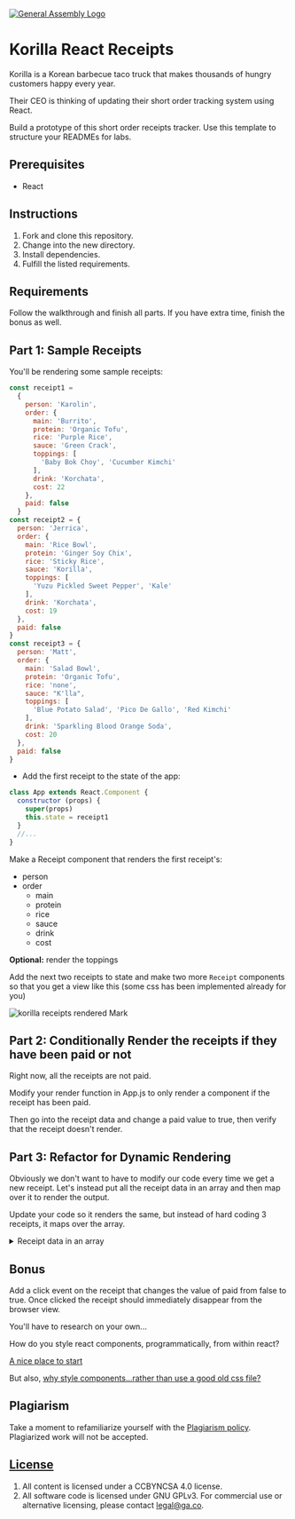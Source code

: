 [![General Assembly Logo](https://camo.githubusercontent.com/1a91b05b8f4d44b5bbfb83abac2b0996d8e26c92/687474703a2f2f692e696d6775722e636f6d2f6b6538555354712e706e67)](https://generalassemb.ly/education/web-development-immersive)

# Korilla React Receipts

Korilla is a Korean barbecue taco truck that makes thousands of hungry customers happy every year.

Their CEO is thinking of updating their short order tracking system using React.

Build a prototype of this short order receipts tracker.
Use this template to structure your READMEs for labs.

## Prerequisites

* React

## Instructions

1. Fork and clone this repository.
1. Change into the new directory.
1. Install dependencies.
1. Fulfill the listed requirements.

## Requirements

Follow the walkthrough and finish all parts. If you have extra time, finish the bonus as well.

## Part 1: Sample Receipts

You'll be rendering some sample receipts:

```js
const receipt1 =
  {
    person: 'Karolin',
    order: {
      main: 'Burrito',
      protein: 'Organic Tofu',
      rice: 'Purple Rice',
      sauce: 'Green Crack',
      toppings: [
        'Baby Bok Choy', 'Cucumber Kimchi'
      ],
      drink: 'Korchata',
      cost: 22
    },
    paid: false
  }
const receipt2 = {
  person: 'Jerrica',
  order: {
    main: 'Rice Bowl',
    protein: 'Ginger Soy Chix',
    rice: 'Sticky Rice',
    sauce: 'Korilla',
    toppings: [
      'Yuzu Pickled Sweet Pepper', 'Kale'
    ],
    drink: 'Korchata',
    cost: 19
  },
  paid: false
}
const receipt3 = {
  person: 'Matt',
  order: {
    main: 'Salad Bowl',
    protein: 'Organic Tofu',
    rice: 'none',
    sauce: "K'lla",
    toppings: [
      'Blue Potato Salad', 'Pico De Gallo', 'Red Kimchi'
    ],
    drink: 'Sparkling Blood Orange Soda',
    cost: 20
  },
  paid: false
}

```

- Add the first receipt to the state of the app:

```js
class App extends React.Component {
  constructor (props) {
    super(props)
    this.state = receipt1
  }
  //...
}
```

Make a Receipt component that renders the first receipt's:

- person
- order
    - main
    - protein
    - rice
    - sauce
    - drink
    - cost

**Optional:** render the toppings

Add the next two receipts to state and make two more `Receipt` components so that you get a view like this (some css has been implemented already for you)

![korilla receipts rendered Mark](https://i.imgur.com/27V4KW8.png)


## Part 2: Conditionally Render the receipts if they have been paid or not

Right now, all the receipts are not paid.

Modify your render function in App.js to only render a component if the receipt has  been paid.

Then go into the receipt data and change a paid value to true, then verify that the receipt doesn't render.

## Part 3: Refactor for Dynamic Rendering

Obviously we don't want to have to modify our code every time we get a new receipt. Let's instead put all the receipt data in an array and then map over it to render the output.

Update your code so it renders the same, but instead of hard coding 3 receipts, it maps over the array.

<details>
  <summary>
  Receipt data in an array
  </summary>

```js
const receipts = [
  {
    person: 'Karolin',
    order: {
      main: 'Burrito',
      protein: 'Organic Tofu',
      rice: 'Purple Rice',
      sauce: 'Green Crack',
      toppings: [
        'Baby Bok Choy', 'Cucumber Kimchi'
      ],
      drink: 'Korchata',
      cost: 22
    },
    paid: false
  },
  {
    person: 'Jerrica',
    order: {
      main: 'Rice Bowl',
      protein: 'Ginger Soy Chix',
      rice: 'Sticky Rice',
      sauce: 'Korilla',
      toppings: [
        'Yuzu Pickled Sweet Pepper', 'Kale'
      ],
      drink: 'Korchata',
      cost: 19
    },
    paid: false
  },
  {
    person: 'Matt',
    order: {
      main: 'Salad Bowl',
      protein: 'Organic Tofu',
      rice: 'none',
      sauce: "K'lla",
      toppings: [
        'Blue Potato Salad', 'Pico De Gallo', 'Red Kimchi'
      ],
      drink: 'Sparkling Blood Orange Soda',
      cost: 20
    },
    paid: true
  }
]
```

</details>

## Bonus

Add a click event on the receipt that changes the value of paid from false to true. Once clicked the receipt should immediately disappear from the browser view.

You'll have to research on your own...

How do you style react components, programmatically, from within react?

[A nice place to start](https://codeburst.io/4-four-ways-to-style-react-components-ac6f323da822)

But also, [why style components...rather than use a good old css file?](https://medium.com/@perezpriego7/css-evolution-from-css-sass-bem-css-modules-to-styled-components-d4c1da3a659b)


## Plagiarism

Take a moment to refamiliarize yourself with the [Plagiarism policy](https://git.generalassemb.ly/DC-WDI/Administrative/blob/master/plagiarism.md). Plagiarized work will not be accepted.

## [License](LICENSE)

1.  All content is licensed under a CC­BY­NC­SA 4.0 license.
1.  All software code is licensed under GNU GPLv3. For commercial use or
    alternative licensing, please contact legal@ga.co.
